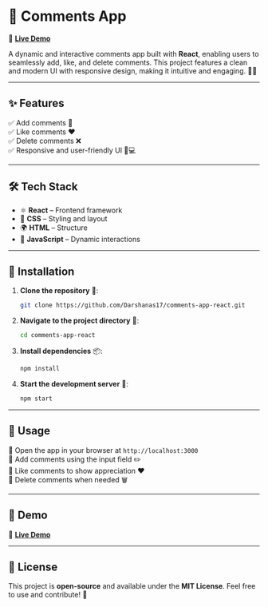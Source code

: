 # 🚀 Comments App

🔗 **[Live Demo](https://darshanas17.github.io/comments-app-react/)**

A dynamic and interactive comments app built with **React**, enabling users to seamlessly add, like, and delete comments. This project features a clean and modern UI with responsive design, making it intuitive and engaging. 🚀💬

---

## ✨ Features
✅ Add comments 📩  
✅ Like comments ❤️  
✅ Delete comments ❌  
✅ Responsive and user-friendly UI 📱💻  

---

## 🛠 Tech Stack
- ⚛️ **React** – Frontend framework
- 🎨 **CSS** – Styling and layout
- 🌍 **HTML** – Structure
- 🚀 **JavaScript** – Dynamic interactions

---

## 🔧 Installation

1. **Clone the repository** 📂:
   ```sh
   git clone https://github.com/Darshanas17/comments-app-react.git
   ```
2. **Navigate to the project directory** 📁:
   ```sh
   cd comments-app-react
   ```
3. **Install dependencies** 📦:
   ```sh
   npm install
   ```
4. **Start the development server** 🚀:
   ```sh
   npm start
   ```

---

## 📌 Usage
🔹 Open the app in your browser at `http://localhost:3000`  
🔹 Add comments using the input field ✏️  
🔹 Like comments to show appreciation ❤️  
🔹 Delete comments when needed 🗑️  

---

## 🎥 Demo
🔗 **[Live Demo](https://github.com/Darshanas17/comments-app-react)**

---

## 📜 License
This project is **open-source** and available under the **MIT License**. Feel free to use and contribute! 🤝
